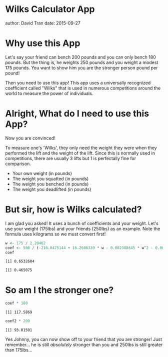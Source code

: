 Wilks Calculator App
========================================================
author: David Tran
date: 2015-09-27

Why use this App
========================================================

Let's say your friend can bench 200 pounds and you can only bench 180 pounds. But the thing is, he weights 250 pounds and you weight a modest 175 pounds. You want to show him you are the stronger person pound per pound!

Then you need to use this app! This app uses a universally recognized coefficient called "Wilks" that is used in numerous competitions around the world to measure the power of individuals.

Alright, What do I need to use this App?
========================================================

Now you are convinced!

To measure one's 'Wilks', they only need the weight they were when they performed the lift and the weight of the lift. Since this is normally used in competitions, there are usually 3 lifts but 1 is perfectally fine for comparison.

- Your own weight (in pounds)
- The weight you squatted (in pounds)
- The weight you benched (in pounds)
- The weight you deadlifted (in pounds)

But sir, how is Wilks calculated?
========================================================

I am glad you asked! It uses a bunch of coefficients and your weight. Let's use your weight (175lbs) and your friends (250lbs) as an example. Note the formula uses kilograms so we must convert first!

```r
w <- 175 / 2.20462
coef <- 500 / (-216.0475144 + 16.2606339 * w - 0.002388645 * w^2 - 0.00113732 * w^3 + 0.00000701863 * w^4 - 0.000000001291 * w^5)
coef
```

```
[1] 0.6532604
```


```
[1] 0.465075
```

So am I the stronger one?
========================================================


```r
coef * 180
```

```
[1] 117.5869
```

```r
coef2 * 200
```

```
[1] 93.01501
```

Yes Johnny, you can now show off to your friend that you are stronger! Just remember... he is still _absolutely_ stronger than you and 250lbs is still greater than 175lbs...
